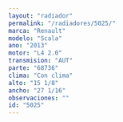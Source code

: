 ```yaml
---
layout: "radiador"
permalink: "/radiadores/5025/"
marca: "Renault"
modelo: "Scala"
ano: "2013"
motor: "L4 2.0"
transmision: "AUT"
parte: "68736"
clima: "Con clima"
alto: "15 1/8"
ancho: "27 1/16"
observaciones: ""
id: "5025"
---
```


